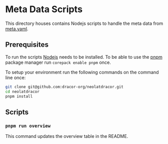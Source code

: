# Meta Data Scripts

This directory houses contains Nodejs scripts to handle the meta data from
[meta.yaml](meta.yaml).

## Prerequisites

To run the scripts [Nodejs](https://nodejs.org/en/download) needs to be
installed. To be able to use the [pnpm](https://pnpm.io) package manager run
`corepack enable pnpm` once.

To setup your environment run the following commands on the command line once:

```sh
git clone git@github.com:dracor-org/neolatdracor.git
cd neolatdracor
pnpm install
```

## Scripts

### `pnpm run overview`

This command updates the overview table in the README.
